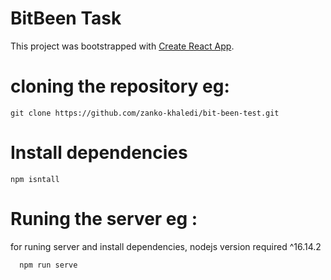 # BitBeen Task

This project was bootstrapped with [Create React App](https://github.com/facebook/create-react-app).

# cloning the repository eg:
    git clone https://github.com/zanko-khaledi/bit-been-test.git

# Install dependencies 
    npm isntall

# Runing the server eg :
   for runing server and install dependencies, nodejs version required  ^16.14.2 
      
      npm run serve
    
